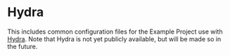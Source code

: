# Hydra

This includes common configuration files for the Example Project use with [Hydra](TODO). Note that Hydra is not yet publicly available, but will be made so in the future.
